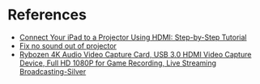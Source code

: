 # References

- [Connect Your iPad to a Projector Using HDMI: Step-by-Step Tutorial](https://www.youtube.com/watch?v=yqIoUfeo-tQ)
- [Fix no sound out of projector](https://www.youtube.com/watch?v=B24PX3PRaOU)
- [Rybozen 4K Audio Video Capture Card, USB 3.0 HDMI Video Capture Device, Full HD 1080P for Game Recording, Live Streaming Broadcasting-Silver](https://www.amazon.co.uk/Rybozen-Capture-Recording-Streaming-Broadcasting-Silver/dp/B08R724GS4/ref=pd_rhf_dp_s_pd_sbs_rvi_d_sccl_2_1/261-7150352-8971919?pd_rd_w=l2Pwi&content-id=amzn1.sym.0f49b2d0-6326-4aee-911a-a977f4ca7c12&pf_rd_p=0f49b2d0-6326-4aee-911a-a977f4ca7c12&pf_rd_r=KK0SDY0NYJMNJG2054FW&pd_rd_wg=ZXYrK&pd_rd_r=d35824f9-187c-4c3c-a887-e89708234db3&pd_rd_i=B08R724GS4&psc=1)
